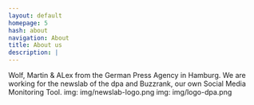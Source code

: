```yaml
---
layout: default
homepage: 5
hash: about
navigation: About
title: About us
description: |
---
```


Wolf, Martin & ALex from the German Press Agency in Hamburg.
We are working for the newslab of the dpa and Buzzrank, our own Social Media Monitoring Tool.
img: img/newslab-logo.png
img: img/logo-dpa.png


